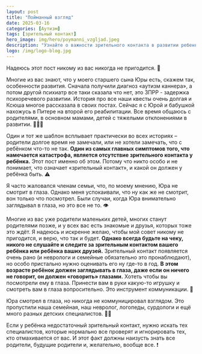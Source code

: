 ```yaml
---
layout: post
title: "Пойманный взгляд"
date: 2025-03-16
categories: [Аутизм]
tags: [зрительный контакт]
hero_image: img/hero/poymanni_vzgljad.jpeg
description: "Узнайте о важности зрительного контакта в развитии ребенка, как его развивать и на что обратить внимание в поведении малыша."
logo: /img/logo-blog.jpg
---
```


Надеюсь этот пост никому из вас никогда не пригодится. 👀

Многие из вас знают, что у моего старшего сына Юры есть, скажем так, особенности развития. Сначала получили диагноз «аутизм каннера», а потом другой психиатр все таки сказала что нет, это ЗПРР - задержка психоречевого развитии. История про все наши квесты очень долгая и Ксюша многое рассказала в своих постах. Сейчас я с Юрой и бабушкой нахожусь в Питере на второй его реабилитации. Все время общаюсь с родителями, в основном мамами, детей с тяжелыми отклонениями в развитии. 👨‍👩‍👦

Один и тот же шаблон всплывает практически во всех историях – родители долгое время не замечали, или не хотели замечать, что с ребёнком что-то не так. **Один из самых главных симптомов того, что намечается катастрофа, является отсутствие зрительного контакта у ребёнка.** Этот пост именно об этом. Потому что никто особо и не понимает, что означает «зрительный контакт», и какой он должен у ребёнка быть. ⚠️

Я часто жаловался членам семьи, что, по моему мнению, Юра не смотрит в глаза. Однако меня успокаивали, что ну как же не смотрит, вон только что посмотрел. Были случаи, когда Юра внимательно заглядывал в глаза, но это все не то. 👁️

Многие из вас уже родители маленьких детей, многих станут родителями позже, и у всех вас есть знакомые и друзья, которых тоже это ждёт. Я надеюсь и искренне желаю, чтобы мой совет никому не пригодится, и верю, что так и будет. **Однако всегда будьте на чеку, никого не слушайте и следите за зрительным контактом вашего ребёнка или ребёнка ваших друзей.** Зрительный контакт появляется очень рано (и неврологи и семейные обязательно это пронаблюдают), но особо пристально нужно оценивать его ну где-то в год. **В этом возрасте ребёнок должен заглядывать в глаза, даже если он ничего не говорит, он должен «говорить» глазами.** Хотеть чтобы вы посмотрели ему в глаза. Принести вам в руки какую-то игрушку и смотреть вам в глаза вопросительно. Это инструмент коммуникации. 🎯

Юра смотрел в глаза, но никогда не коммуницировал взглядом. Это пропустили наша семейная, наш невролог, логопеды, сурдологи и ещё много разных детских специалистов. 👨‍⚕️

Если у ребёнка недостаточный зрительный контакт, нужно искать тех специалистов, которые нормально все проверят и игнорировать тех, кто отмахивается от вас. И этот факт должны наизусть знать все родители, будущие родители и, желательно, вообще все. ❗️ 